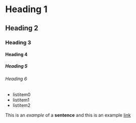 # Heading 1
## Heading 2
### Heading 3
#### Heading 4
##### Heading 5
###### Heading 6

+ listitem0
+ listitem1
+ listitem2

This is an *example* of a __sentence__ and this is an example [link](https://docsify.js.org/#/more-pages)
